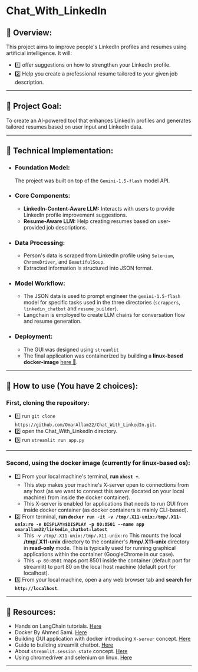 # Chat_With_LinkedIn
## 📕 Overview:
This project aims to improve people's LinkedIn profiles and resumes using artificial intelligence. It will:
- 1️⃣ offer suggestions on how to strengthen your LinkedIn profile.
- 2️⃣ Help you create a professional resume tailored to your given job description.
_______________________________
## 📕 Project Goal:

To create an AI-powered tool that enhances LinkedIn profiles and generates tailored resumes based on user input and LinkedIn data.
________________
## 📕 Technical Implementation:

* ### Foundation Model:
  The project was built on top of the `Gemini-1.5-flash` model API.
* ### Core Components:
  - **LinkedIn-Content-Aware LLM:** Interacts with users to provide LinkedIn profile improvement suggestions.
  - **Resume-Aware LLM:** Help creating resumes based on user-provided job descriptions.
* ### Data Processing:
    - Person's data is scraped from LinkedIn profile using `Selenium`, `ChromeDriver`, and `BeautifulSoup`.
    - Extracted information is structured into JSON format.
* ### Model Workflow:
    - The JSON data is used to prompt engineer the `gemini-1.5-flash` model for specific tasks used in the three directories (`scrappers`, `linkedin_chatbot` and `resume_builder`).
    - Langchain is employed to create LLM chains for conversation flow and resume generation.
* ### Deployment:
    - The GUI was designed using `streamlit` 
    - The final application was containerized by building a **linux-based docker-image** [here 🐋](https://hub.docker.com/u/omarallam22).
________________
## 📕 How to use (You have 2 choices):

### First, cloning the repository:
   * 1️⃣ run `git clone https://github.com/OmarAllam22/Chat_With_LinkedIn.git`.
   * 2️⃣ open the Chat_With_LinkedIn directory.
   * 3️⃣ run `streamlit run app.py`
-------------
### Second, using the docker image (currently for linux-based os):
   * 1️⃣ From your local machine's terminal, **run `xhost +`**.
      - This step makes your machine's X-server open to connections from any host (as we want to connect this server (located on your local machine) from inside the docker container).
      - This X-server is enabled for applications that needs to run GUI from inside docker container (as docker containers is mainly CLI-based).  
   * 2️⃣ From terminal, **run `docker run -it -v /tmp/.X11-unix:/tmp/.X11-unix:ro -e DISPLAY=$DISPLAY -p 80:8501 --name app omarallam22/linkedin_chatbot:latest`**
      - This `-v /tmp/.X11-unix:/tmp/.X11-unix:ro` This mounts the local **/tmp/.X11-unix** directory to the container's **/tmp/.X11-unix** directory in **read-only** mode. This is typically used for running graphical applications within the container (GoogleChrome in our case).
      - This `-p 80:8501` maps port 8501 inside the container (default port for streamlit) to port 80 on the local host machine (default port for localhost).
   * 3️⃣ From your local machine, open a any web browser tab and **search for `http://localhost`**.
________________
## 📕 Resources:

* Hands on LangChain tutorials. [Here](https://python.langchain.com/v0.2/docs/tutorials/)
* Docker By Ahmed Sami. [Here](https://www.youtube.com/watch?v=PrusdhS2lmo&t=4310s)
* Building GUI application with docker introducing `X-server` concept. [Here](https://www.youtube.com/watch?v=cMsIT2otEjA&t=368s)
* Guide to building streamlit chatbot. [Here](https://docs.streamlit.io/develop/tutorials/llms/build-conversational-apps)
* About `streamlit.session_state` concept. [Here](https://docs.streamlit.io/get-started/fundamentals/advanced-concepts) 
* Using chromedriver and selenium on linux. [Here](https://www.youtube.com/watch?v=67h3IT2lm40)
________________
